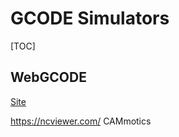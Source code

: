 # GCODE Simulators
[TOC]
## WebGCODE
[Site](http://nraynaud.github.io/webgcode)


https://ncviewer.com/
CAMmotics
